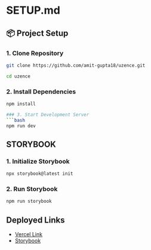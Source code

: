 # SETUP.md  

## 📦 Project Setup  

### 1. Clone Repository  
```bash
git clone https://github.com/amit-gupta18/uzence.git

cd uzence

```

### 2. Install Dependencies  
```bash
npm install

### 3. Start Development Server
```bash
npm run dev
```

## STORYBOOK

### 1. Initialize Storybook
```bash
npx storybook@latest init

```
### 2. Run Storybook
```bash
npm run storybook
```

## Deployed Links 
- [Vercel Link](https://uzence-kappa.vercel.app)
- [Storybook](https://68b4621106de55050f15fa3e-cwspjrlyor.chromatic.com)